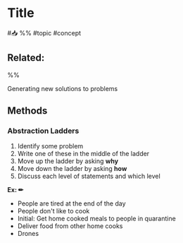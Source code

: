 # Title
#📥 
%%
#topic
#concept

**Related:**
-  

%%

Generating new solutions to problems

## Methods
### Abstraction Ladders
1. Identify some problem
2. Write one of these in the middle of the ladder
3. Move up the ladder by asking **why**
4. Move down the ladder by asking **how**
5. Discuss each level of statements and which level

**Ex: ✏** 
- People are tired at the end of the day
- People don't like to cook
- Initial: Get home cooked meals to people in quarantine
- Deliver food from other home cooks
- Drones